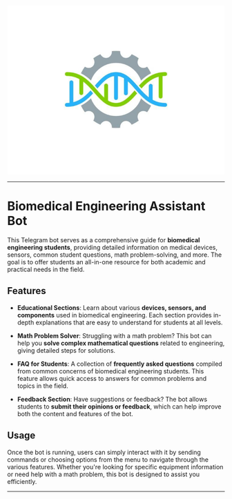 ![Logo](assets/readmeLogo.jpg)


---

# Biomedical Engineering Assistant Bot

This Telegram bot serves as a comprehensive guide for **biomedical engineering students**, providing detailed information on medical devices, sensors, common student questions, math problem-solving, and more. The goal is to offer students an all-in-one resource for both academic and practical needs in the field.

## Features

- **Educational Sections**: Learn about various **devices, sensors, and components** used in biomedical engineering. Each section provides in-depth explanations that are easy to understand for students at all levels.
  
- **Math Problem Solver**: Struggling with a math problem? This bot can help you **solve complex mathematical questions** related to engineering, giving detailed steps for solutions.

- **FAQ for Students**: A collection of **frequently asked questions** compiled from common concerns of biomedical engineering students. This feature allows quick access to answers for common problems and topics in the field.

- **Feedback Section**: Have suggestions or feedback? The bot allows students to **submit their opinions or feedback**, which can help improve both the content and features of the bot.

## Usage

Once the bot is running, users can simply interact with it by sending commands or choosing options from the menu to navigate through the various features. Whether you're looking for specific equipment information or need help with a math problem, this bot is designed to assist you efficiently.

---


